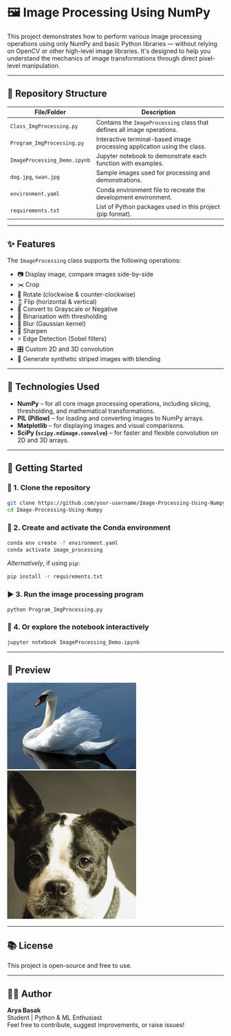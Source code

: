 # 🖼️ Image Processing Using NumPy

This project demonstrates how to perform various image processing operations using only NumPy and basic Python libraries — without relying on OpenCV or other high-level image libraries. It's designed to help you understand the mechanics of image transformations through direct pixel-level manipulation.

---

## 📂 Repository Structure

| File/Folder              | Description                                                                 |
|--------------------------|-----------------------------------------------------------------------------|
| `Class_ImgProcessing.py` | Contains the `ImageProcessing` class that defines all image operations.     |
| `Program_ImgProcessing.py` | Interactive terminal-based image processing application using the class.  |
| `ImageProcessing_Demo.ipynb` | Jupyter notebook to demonstrate each function with examples.         |
| `dog.jpg`, `swan.jpg`    | Sample images used for processing and demonstrations.                      |
| `environment.yaml`       | Conda environment file to recreate the development environment.            |
| `requirements.txt`       | List of Python packages used in this project (pip format).                 |

---

## ✨ Features

The `ImageProcessing` class supports the following operations:

- 📷 Display image, compare images side-by-side
- ✂️ Crop
- 🔄 Rotate (clockwise & counter-clockwise)
- ↕️ Flip (horizontal & vertical)
- 🎨 Convert to Grayscale or Negative
- 🔲 Binarisation with thresholding
- 🧹 Blur (Gaussian kernel)
- 🔪 Sharpen
- ⚡ Edge Detection (Sobel filters)
- 🎛️ Custom 2D and 3D convolution
- 🧪 Generate synthetic striped images with blending

---

## 🧰 Technologies Used

- **NumPy** – for all core image processing operations, including slicing, thresholding, and mathematical transformations.
- **PIL (Pillow)** – for loading and converting images to NumPy arrays.
- **Matplotlib** – for displaying images and visual comparisons.
- **SciPy (`scipy.ndimage.convolve`)** – for faster and flexible convolution on 2D and 3D arrays.

---

## 🚀 Getting Started

### 🔧 1. Clone the repository

```bash
git clone https://github.com/your-username/Image-Processing-Using-Numpy.git
cd Image-Processing-Using-Numpy
```

### 🐍 2. Create and activate the Conda environment

```bash
conda env create -f environment.yaml
conda activate image_processing
```

*Alternatively*, if using `pip`:

```bash
pip install -r requirements.txt
```

### ▶️ 3. Run the image processing program

```bash
python Program_ImgProcessing.py
```

### 📓 4. Or explore the notebook interactively

```bash
jupyter notebook ImageProcessing_Demo.ipynb
```

---

## 📸 Preview

<img src="swan.jpg" width="300"> <img src="dog.jpg" width="300">

---

## 📚 License

This project is open-source and free to use.

---

## 🙋‍♂️ Author

**Arya Basak**  
Student | Python & ML Enthusiast  
Feel free to contribute, suggest improvements, or raise issues!
